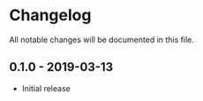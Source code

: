 # Changelog

All notable changes will be documented in this file.

## 0.1.0 - 2019-03-13

- Initial release
